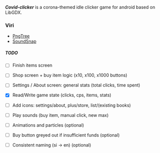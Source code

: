 ***Covid-clicker*** is a corona-themed idle clicker game for android based on LibGDX.

### Viri
* [PngTree](https://pngtree.com/)
* [SoundSnap](www.soundsnap.com)

##### TODO
* [ ] Finish items screen
* [ ] Shop screen + buy item logic (x10, x100, x1000 buttons)
* [ ] Settings / About screen: general stats (total clicks, time spent)
* [x] Read/Write game state (clicks, cps, items, stats)

* [ ] Add icons: settings/about, plus/store, list/(existing books) 
* [ ] Play sounds (buy item, manual click, new max)

* [ ] Animations and particles (optional)
* [ ] Buy button greyed out if insufficient funds (optional)
* [ ] Consistent naming (si -> en) (optional)
